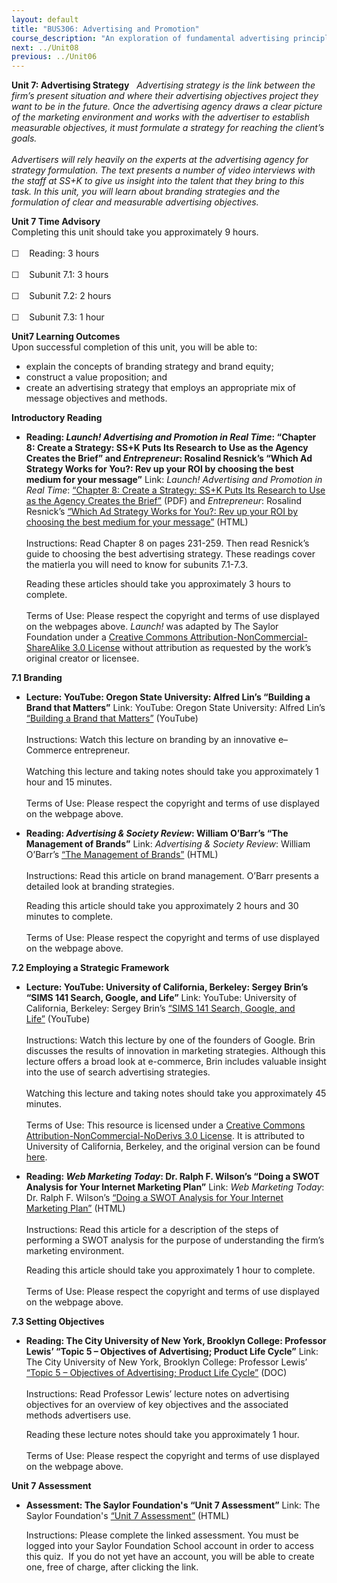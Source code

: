 ```yaml
---
layout: default
title: "BUS306: Advertising and Promotion"
course_description: "An exploration of fundamental advertising principles and the role advertising plays in the promotional mix, with particular emphasis on identifying the unique characteristics of advertising and examining familiar marketing concepts using an advertising framework."
next: ../Unit08
previous: ../Unit06
---
```

**Unit 7: Advertising Strategy** <span id="7"></span> 
*Advertising strategy is the link between the firm’s present situation
and where their advertising objectives project they want to be in the
future. Once the advertising agency draws a clear picture of the
marketing environment and works with the advertiser to establish
measurable objectives, it must formulate a strategy for reaching the
client’s goals.  
    
 Advertisers will rely heavily on the experts at the advertising agency
for strategy formulation. The text presents a number of video interviews
with the staff at SS+K to give us insight into the talent that they
bring to this task. In this unit, you will learn about branding
strategies and the formulation of clear and measurable advertising
objectives.*

**Unit 7 Time Advisory**  
Completing this unit should take you approximately 9 hours.  
    
 ☐    Reading: 3 hours  
    
 ☐    Subunit 7.1: 3 hours  
    
 ☐    Subunit 7.2: 2 hours  
    
 ☐    Subunit 7.3: 1 hour

**Unit7 Learning Outcomes**  
Upon successful completion of this unit, you will be able to:
-   explain the concepts of branding strategy and brand equity;
-   construct a value proposition; and
-   create an advertising strategy that employs an appropriate mix of
    message objectives and methods.

**Introductory Reading** <span id="7.0"></span> 
-   **Reading: *Launch! Advertising and Promotion in Real Time*:
    “Chapter 8: Create a Strategy: SS+K Puts Its Research to Use as the
    Agency Creates the Brief” and *Entrepreneur*: Rosalind Resnick’s
    “Which Ad Strategy Works for You?: Rev up your ROI by choosing the
    best medium for your message”**
    Link: *Launch! Advertising and Promotion in Real Time*: [“Chapter 8:
    Create a Strategy: SS+K Puts Its Research to Use as the Agency
    Creates the
    Brief”](http://www.saylor.org/site/textbooks/Launch!%20Advertising%20and%20Promotion%20in%20Real%20Time.pdf) (PDF)
    and *Entrepreneur*: Rosalind Resnick’s [“Which Ad Strategy Works for
    You?: Rev up your ROI by choosing the best medium for your
    message”](http://www.entrepreneur.com/advertising/article203050.html) (HTML)  
        
     Instructions: Read Chapter 8 on pages 231-259. Then read Resnick’s
    guide to choosing the best advertising strategy. These readings
    cover the matierla you will need to know for subunits 7.1-7.3.  
      
     Reading these articles should take you approximately 3 hours to
    complete.  
        
     Terms of Use: Please respect the copyright and terms of use
    displayed on the webpages above. *Launch!* was adapted by The Saylor
    Foundation under a [Creative Commons
    Attribution-NonCommercial-ShareAlike 3.0
    License](http://creativecommons.org/licenses/by-nc-sa/3.0/) without
    attribution as requested by the work’s original creator or licensee.

**7.1 Branding** <span id="7.1"></span> 
-   **Lecture: YouTube: Oregon State University: Alfred Lin’s “Building
    a Brand that Matters”**
    Link: YouTube: Oregon State University: Alfred Lin’s [“Building a
    Brand that Matters”](http://www.youtube.com/watch?v=mlUt_jghh5s)
    (YouTube)  
        
     Instructions: Watch this lecture on branding by an innovative
    e–Commerce entrepreneur.  
        
     Watching this lecture and taking notes should take you
    approximately 1 hour and 15 minutes.  
        
     Terms of Use: Please respect the copyright and terms of use
    displayed on the webpage above.

-   **Reading: *Advertising & Society Review*: William O’Barr’s “The
    Management of Brands”**
    Link: *Advertising & Society Review*: William O’Barr’s [“The
    Management of
    Brands”](http://muse.jhu.edu/journals/asr/v008/8.1unit12.html)
    (HTML)  
        
     Instructions: Read this article on brand management. O’Barr
    presents a detailed look at branding strategies.  
      
     Reading this article should take you approximately 2 hours and 30
    minutes to complete.  
        
     Terms of Use: Please respect the copyright and terms of use
    displayed on the webpage above.

**7.2 Employing a Strategic Framework** <span id="7.2"></span> 
-   **Lecture: YouTube: University of California, Berkeley: Sergey
    Brin’s “SIMS 141 Search, Google, and Life”**
    Link: YouTube: University of California, Berkeley: Sergey Brin’s
    [“SIMS 141 Search, Google, and
    Life”](http://www.youtube.com/watch?v=Ka9IwHNvkfU) (YouTube)  
        
     Instructions: Watch this lecture by one of the founders of Google.
    Brin discusses the results of innovation in marketing strategies.
    Although this lecture offers a broad look at e-commerce, Brin
    includes valuable insight into the use of search advertising
    strategies.  
        
     Watching this lecture and taking notes should take you
    approximately 45 minutes.  
        
     Terms of Use: This resource is licensed under a [Creative Commons
    Attribution-NonCommercial-NoDerivs 3.0
    License](http://creativecommons.org/licenses/by-nc-nd/3.0/). It is
    attributed to University of California, Berkeley, and the original
    version can be found
    [here](http://www.youtube.com/watch?v=Ka9IwHNvkfU).

-   **Reading: *Web Marketing Today*: Dr. Ralph F. Wilson’s “Doing a
    SWOT Analysis for Your Internet Marketing Plan”**
    Link: *Web Marketing Today*: Dr. Ralph F. Wilson’s [“Doing a SWOT
    Analysis for Your Internet Marketing
    Plan”](http://www.wilsonweb.com/wmt5/plan-swot.htm) (HTML)  
        
     Instructions: Read this article for a description of the steps of
    performing a SWOT analysis for the purpose of understanding the
    firm’s marketing environment.  
      
     Reading this article should take you approximately 1 hour to
    complete.  
        
     Terms of Use: Please respect the copyright and terms of use
    displayed on the webpage above.

**7.3 Setting Objectives** <span id="7.3"></span> 
-   **Reading: The City University of New York, Brooklyn College:
    Professor Lewis’ “Topic 5 – Objectives of Advertising; Product Life
    Cycle”**
    Link: The City University of New York, Brooklyn College: Professor
    Lewis’ [“Topic 5 – Objectives of Advertising; Product Life
    Cycle”](http://academic.brooklyn.cuny.edu/economic/friedman/ADVDMKTopic5.doc)
    (DOC)  
        
     Instructions: Read Professor Lewis’ lecture notes on advertising
    objectives for an overview of key objectives and the associated
    methods advertisers use.  
      
     Reading these lecture notes should take you approximately 1 hour.  
        
     Terms of Use: Please respect the copyright and terms of use
    displayed on the webpage above.

**Unit 7 Assessment** <span id="7.4"></span> 
-   **Assessment: The Saylor Foundation's “Unit 7 Assessment”**
    Link: The Saylor Foundation's [“Unit 7
    Assessment”](http://school.saylor.org/mod/quiz/view.php?id=1063) (HTML)  
      
     Instructions: Please complete the linked assessment. You must be
    logged into your Saylor Foundation School account in order to access
    this quiz.  If you do not yet have an account, you will be able to
    create one, free of charge, after clicking the link.


